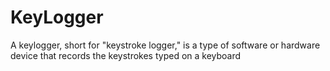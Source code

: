 # KeyLogger
A keylogger, short for "keystroke logger," is a type of software or hardware device that records the keystrokes typed on a keyboard
